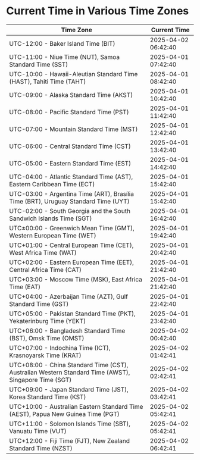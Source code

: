 # Current Time in Various Time Zones

| Time Zone | Current Time |
|-----------|--------------|
| UTC-12:00 - Baker Island Time (BIT) | 2025-04-02 06:42:40 |
| UTC-11:00 - Niue Time (NUT), Samoa Standard Time (SST) | 2025-04-01 07:42:40 |
| UTC-10:00 - Hawaii-Aleutian Standard Time (HAST), Tahiti Time (TAHT) | 2025-04-01 08:42:40 |
| UTC-09:00 - Alaska Standard Time (AKST) | 2025-04-01 10:42:40 |
| UTC-08:00 - Pacific Standard Time (PST) | 2025-04-01 11:42:40 |
| UTC-07:00 - Mountain Standard Time (MST) | 2025-04-01 12:42:40 |
| UTC-06:00 - Central Standard Time (CST) | 2025-04-01 13:42:40 |
| UTC-05:00 - Eastern Standard Time (EST) | 2025-04-01 14:42:40 |
| UTC-04:00 - Atlantic Standard Time (AST), Eastern Caribbean Time (ECT) | 2025-04-01 15:42:40 |
| UTC-03:00 - Argentina Time (ART), Brasília Time (BRT), Uruguay Standard Time (UYT) | 2025-04-01 15:42:40 |
| UTC-02:00 - South Georgia and the South Sandwich Islands Time (SGT) | 2025-04-01 16:42:40 |
| UTC±00:00 - Greenwich Mean Time (GMT), Western European Time (WET) | 2025-04-01 19:42:40 |
| UTC+01:00 - Central European Time (CET), West Africa Time (WAT) | 2025-04-01 20:42:40 |
| UTC+02:00 - Eastern European Time (EET), Central Africa Time (CAT) | 2025-04-01 21:42:40 |
| UTC+03:00 - Moscow Time (MSK), East Africa Time (EAT) | 2025-04-01 21:42:40 |
| UTC+04:00 - Azerbaijan Time (AZT), Gulf Standard Time (GST) | 2025-04-01 22:42:40 |
| UTC+05:00 - Pakistan Standard Time (PKT), Yekaterinburg Time (YEKT) | 2025-04-01 23:42:40 |
| UTC+06:00 - Bangladesh Standard Time (BST), Omsk Time (OMST) | 2025-04-02 00:42:40 |
| UTC+07:00 - Indochina Time (ICT), Krasnoyarsk Time (KRAT) | 2025-04-02 01:42:41 |
| UTC+08:00 - China Standard Time (CST), Australian Western Standard Time (AWST), Singapore Time (SGT) | 2025-04-02 02:42:41 |
| UTC+09:00 - Japan Standard Time (JST), Korea Standard Time (KST) | 2025-04-02 03:42:41 |
| UTC+10:00 - Australian Eastern Standard Time (AEST), Papua New Guinea Time (PGT) | 2025-04-02 05:42:41 |
| UTC+11:00 - Solomon Islands Time (SBT), Vanuatu Time (VUT) | 2025-04-02 05:42:41 |
| UTC+12:00 - Fiji Time (FJT), New Zealand Standard Time (NZST) | 2025-04-02 06:42:41 |
